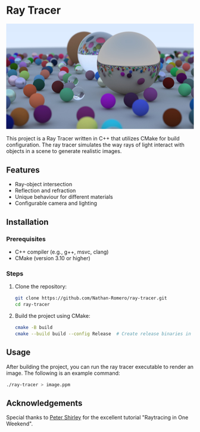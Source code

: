 # Ray Tracer

![Final Scene](./images/jpg/final-scene.jpg)

This project is a Ray Tracer written in C++ that utilizes CMake for build configuration. The ray tracer simulates the way rays of light interact with objects in a scene to generate realistic images.

## Features

- Ray-object intersection
- Reflection and refraction
- Unique behaviour for different materials
- Configurable camera and lighting

## Installation

### Prerequisites

- C++ compiler (e.g., g++, msvc, clang)
- CMake (version 3.10 or higher)

### Steps

1. Clone the repository:
    ```sh
    git clone https://github.com/Nathan-Romero/ray-tracer.git
    cd ray-tracer
    ```

2. Build the project using CMake:
    ```sh
    cmake -B build
    cmake --build build --config Release  # Create release binaries in `build\Release`
    ```

## Usage

After building the project, you can run the ray tracer executable to render an image. The following is an example command:

```sh
./ray-tracer > image.ppm
```

## Acknowledgements

Special thanks to [Peter Shirley](https://github.com/RayTracing) for the excellent tutorial "Raytracing in One Weekend".
